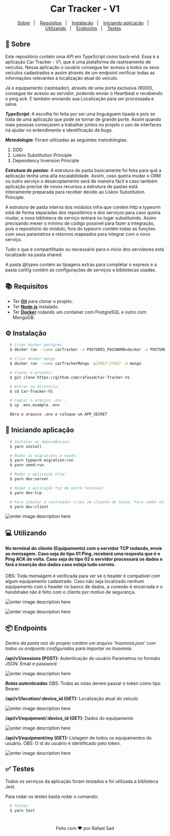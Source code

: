 
<h1 align="center">
   Car Tracker - V1
</h1>

<p align="center">
  <a href="#page_with_curl-sobre">Sobre</a>&nbsp;&nbsp;&nbsp;|&nbsp;&nbsp;&nbsp;
  <a href="#books-requisitos">Requisitos</a>&nbsp;&nbsp;&nbsp;|&nbsp;&nbsp;&nbsp;
  <a href="#gear-instalação">Instalação</a>&nbsp;&nbsp;&nbsp;|&nbsp;&nbsp;&nbsp;
  <a href="#rocket-iniciando-aplicação">Iniciando aplicação</a>&nbsp;&nbsp;&nbsp;|&nbsp;&nbsp;&nbsp;
  <a href="#computer-utilizando">Utilizando</a>&nbsp;&nbsp;&nbsp;|&nbsp;&nbsp;&nbsp;
  <a href="#package-endpoints">Endpoints</a>&nbsp;&nbsp;&nbsp;|&nbsp;&nbsp;&nbsp;
  <a href="#white_check_mark-testes">Testes</a>&nbsp;&nbsp;&nbsp;
</p>


## :page_with_curl: Sobre
Este repositório contém uma API em TypeScript como back-end. Essa é a aplicação Car Tracker - V1, que é uma plataforma de rastreamento de veículos. Nessa aplicação o usuário consegue ter acesso a todos os seus veículos cadastrados e assim através de um endpoint verificar todas as informações relevantes à localização atual do veículo.

Já o equipamento (rastreador), através de uma porta exclusiva (9000), consegue ter acesso ao servidor, podendo enviar o Heartbeat e recebendo o ping ack. E também enviando sua Localização para ser processada e salva.

***TypeScript***:  A escolha foi feita por ser uma linguáguem tipada e pois se trata de uma aplicação que pode se tornar de grande porte. Assim quando mais pessoas começarem  a trabalhar juntos no projeto o uso de interfaces irá ajudar no entendimento e identificação de bugs.

***Metodologia***:  Foram utilizadas as seguintes metodologias:

 1. DDD
 2. Liskov Substitution Principle
 3. Dependency Inversion Principle

 ***Estrutura de pastas***: A estrutura de pasta basicamente foi feita para quê a aplicação tenha uma alta escalabilidade. Assim, caso queira mudar o ORM ou outro serviço o desacoplamento será de maneira fácil e caso também aplicação precise de novos recursos a estrutura de pastas está inteiramente preparada para receber devido ao Liskov Substitution Principle.

A estrutura de pasta interna dos módulos infra que contém http e typeorm está de forma separadas dos repositórios e dos serviços para caso queira mudar, a nova biblioteca de serviço entrará no lugar substituindo. Assim precisando mexer o mínimo de código possível para fazer a integração, pois o repositório do módulo, fora do typeorm contém todas as funções com seus parametros e retornos mapeados para integrar com o novo serviço.

Tudo o que é compartilhado ou necessário para o início dos servidores está localizado na pasta shared.

A pasta @types contém as tipagens extras para completar o express e a pasta config contém as configurações de serviços e bibliotecas usadas.


## :books: Requisitos
- Ter [**Git**](https://git-scm.com/) para clonar o projeto.
- Ter [**Node.js**](https://nodejs.org/en/) instalado.
- Ter [**Docker**](https://www.docker.com/) rodando um container com PostgreSQL e outro com MongoDB.

## :gear: Instalação
``` bash
  # Criar docker postgres
  $ docker run --name carTracker -e POSTGRES_PASSWORD=docker -e POSTGRES_DB=tracker -p 5432:5432 -d postgres

  # Criar docker mongo
  $ docker run --name carTrackerMongo -p27017:27017 -d mongo

  # Clonar o projeto:
  $ git clone https://github.com/rafasad/Car-Tracker-V1

  # Entrar no diretório:
  $ cd Car-Tracker-V1

  # Copiar o arquivo .env :
  $ cp .env.example .env

  Abra o arquivo .env e coloque um APP_SECRET
```

## :rocket: Iniciando aplicação
```bash
  # Instalar as dependências:
  $ yarn install

  # Rodar as migrations e seeds:
  $ yarn typeorm migration:run
  $ yarn seed:run

  # Rodar a aplicação http:
  $ yarn dev:server

  # Rodar a aplicação tcp em outro terminal:
  $ yarn dev:tcp

  # Para simular o rastreador criei um cliente de teste. Para rodar utilize o comando em outro terminal:
  $ yarn dev:client
```

![enter image description here](https://ik.imagekit.io/rafaelsad/2020-08-12_12-42-33_iDhffyNArc.gif)


## :computer: Utilizando

 <h4> No terminal do cliente (Equipamento) com o servidor TCP rodando, envie as mensagem. Caso seja do tipo 01 Ping, receberá uma resposta que é o Ping ACK de volta. Caso seja do tipo 02 o servidor processará os dados e fará a inserção dos dados caso esteja tudo correto. </h4>

<p>OBS: Toda menságem é verificada para ver se o header é compativel com algum equipamento cadastrado. Caso não seja localizado nenhum equipamento com o header no banco de dados, a conexão é encerrada e o handshake não é feito com o cliente por motivo de segurança.</p>

 ![enter image description here](https://ik.imagekit.io/rafaelsad/2020-08-12_12-43-23_KNMIm5u6yY.gif)

![enter image description here](https://ik.imagekit.io/rafaelsad/2020-08-12_12-44-07_PpReMSfWh.gif)

## :package: Endpoints

*Dentro da pasta raiz do projeto contém um arquivo 'Insomnia.json' com todos os endpoints configurados para importar no Insomnia.*

 **/api/v1/sessions (POST):** Autenticação do usuário
	Parametros no formato JSON: Email e password

![enter image description here](https://ik.imagekit.io/rafaelsad/auth_T7C1hwSYz.PNG)

***Rotas autenticadas***
 OBS: Todas as rotas devem passar o token como tipo Bearer.

 **/api/v1/location/:device_id (GET):** Localização atual do veículo

 ![enter image description here](https://ik.imagekit.io/rafaelsad/location_PoLOrXRKytQ.PNG)

**/api/v1/equipment/:device_id (GET):** Dados do equipamento

![enter image description here](https://ik.imagekit.io/rafaelsad/id_D7115X6YtDQ.PNG)

**/api/v1/equipment/my (GET):** Listagem de todos os equipamentos do usuário.
OBS: O id do usuário é identificado pelo token.

![enter image description here](https://ik.imagekit.io/rafaelsad/id_user_9XGpQLGIW0.PNG)


## :white_check_mark: Testes

Todos os serviços da aplicação foram testados e foi utilizada a biblioteca Jest.

Para rodar os testes basta rodar o comando:
```bash
  # Testes
  $ yarn test
```
<h1></h1>

<p align="center">Feito com ❤️ por Rafael Sad</p>
